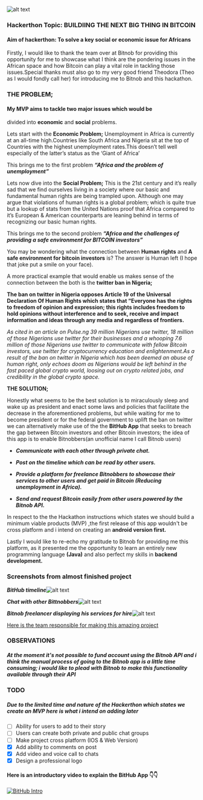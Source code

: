 ![alt text](https://blog.bitnob.com/content/images/2021/10/FE840F51-874D-4252-8439-D65ED12C5214.jpeg)

### Hackerthon Topic: BUILDIING THE NEXT BIG THING IN BITCOIN

#### Aim of hackerthon: To solve a key social or economic issue for Africans

Firstly, I would like to thank the team over at Bitnob for 
providing this opportunity for me to showcase what I think are 
the pondering issues in the African space and how Bitcoin can 
play a vital role in tackling those issues.Special thanks must also 
go to my very good friend Theodora (Theo as I would fondly call 
her) for introducing me to Bitnob and this hackathon.


### THE PROBLEM;

#### My MVP aims to tackle two major issues which would be 
divided into **economic** and **social** problems.

Lets start with the **Economic Problem;**
 Unemployment in Africa is currently at an all-time 
high.Countries like South Africa and Nigeria sit at the top of
Countries with the highest unemployment rates.This doesn’t 
tell well especially of the latter’s status as the ‘Giant of Africa’ 

This brings me to the first problem ***“Africa and the problem of 
unemployment”***

Lets now dive into the **Social Problem;**
 This is the 21st century and it’s really sad that we find 
ourselves living in a society where our basic and fundamental 
human rights are being trampled upon. Although one may 
argue that violations of human rights is a global problem; which 
is quite true but a lookup of stats from the United Nations 
proof that Africa compared to it’s European & American 
counterparts are leaning behind in terms of recognizing our 
basic human rights.

This brings me to the second problem ***“Africa and the 
challenges of providing a safe environment for BITCOIN 
investors”***

You may be wondering what the connection between **Human 
rights** and **A safe environment for bitcoin investors** is? The 
answer is Human left (I hope that joke put a smile on your face).

A more practical example that would enable us makes sense of 
the connection between the both is the **twitter ban in Nigeria;**

**The ban on twitter in Nigeria opposes Article 19 of the 
Universal Declaration Of Human Rights which states that 
“Everyone has the rights to freedom of opinion and 
expression; this rights includes freedom to hold opinions 
without interference and to seek, receive and impact 
information and ideas through any media and regardless of 
frontiers.**

*As cited in an article on Pulse.ng 39 million Nigerians use twitter, 
18 million of those Nigerians use twitter for their businesses and 
a whooping 7.6 million of those Nigerians use twitter to 
communicate with fellow Bitcoin investors, use twitter for 
cryptocurrency education and enlightenment.As a result of the 
ban on twitter in Nigeria which has been deemed an abuse of human right, only echoes doom as Nigerians would be left 
behind in the fast paced global crypto world, loosing out on 
crypto related jobs, and credibility in the global crypto space.*

**THE SOLUTION;**

Honestly what seems to be the best solution is to miraculously 
sleep and wake up as president and enact some laws and 
policies that facilitate the decrease in the aforementioned 
problems, but while waiting for me to become president or for 
the federal government to uplift the ban on twitter we can 
alternatively make use of the the **BitHub App** that seeks to 
breach the gap between Bitcoin investors and other Bitcoin 
investors; the idea of this app is to enable Bitnobbers(an
unofficial name I call Bitnob users) 

- ***Communicate with each other through private chat.***

- ***Post on the timeline which can be read by other users.***

- ***Provide a platform for freelance Bitnobbers to showcase 
their services to other users and get paid in Bitcoin
(Reducing unemployment in Africa).***

- ***Send and request Bitcoin easily from other users powered 
by the Bitnob API.***

In respect to the the Hackathon instructions which states we 
should build a minimum viable products (MVP) ,the first release 
of this app wouldn't be cross platform and i intend on creating 
an **android version first.**

Lastly I would like to re-echo my gratitude to Bitnob for 
providing me this platform, as it presented me the opportunity to learn an entirely new programming language **(Java)** and also
perfect my skills in **backend development.**

### Screenshots from almost finished project

***BitHub timeline***![alt text](https://i.ibb.co/DYbdqHv/Screenshot-20211024-152530.png)

***Chat with other Bittnobbers***![alt text](https://i.ibb.co/JcqPWtg/Screenshot-20211024-152543.png)

***Bitnob freelancer displaying his services for hire***![alt text](https://i.ibb.co/kDZgmKR/Screenshot-20211024-152512.png)

[Here is the team responsible for making this amazing project](https://bithubapp.herokuapp.com/)

### OBSERVATIONS
##### At the moment it's not possible to fund account using the Bitnob API and i think the manual process of going to the Bitnob app is a little time consuming; i would like to plead with Bitnob to make this functionality available through their API

### TODO 
##### Due to the limited time and nature of the Hackerthon which states we create an MVP here is what i intend on adding later
- [ ] Ability for users to add to their story
- [ ] Users can create both private and public chat groups
- [ ] Make project cross platform (IOS & Web Version)
- [x] Add ability to comments on post
- [x] Add video and voice call to chats
- [x] Design a professional logo

#### Here is an introductory video to explain the BitHub App 👇👇
[![BitHub Intro](https://i.ibb.co/hRjV4PT/Screenshot-20211113-105107.png)](https://youtu.be/qGRDNem-AS4 "BitHub intro")
